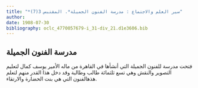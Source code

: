 ```yaml
---
title: "*سير العلم والاجتماع : مدرسة الفنون الجميلة*. المقتبس 3(7)"
author: 
date: 1908-07-30
bibliography: oclc_4770057679-i_31-div_21.d1e3606.bib
---
```




##  مدرسة الفنون الجميلة 


 فتحت مدرسة للفنون الجميلة التي أنشأها في القاهرة من ماله الأمير يوسف كمال لتعليم التصوير والنقش وهي  تسع  ثلثمائة  طالب وطالبة وقد دخل هذا القدر منهم لتعلم هذهالفنون التي هي بنت الحضارة والارتقاء. 

